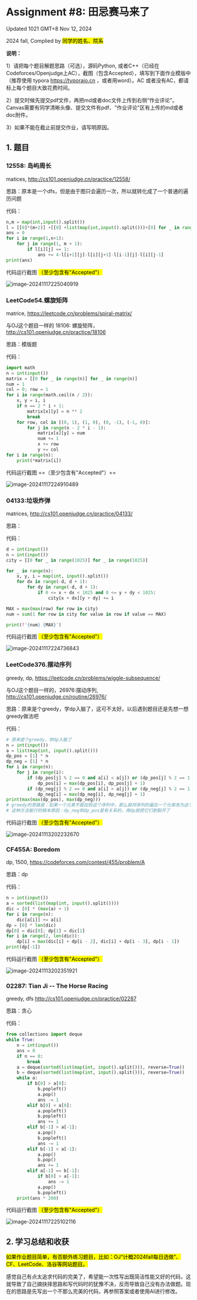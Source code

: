 # Assignment #8: 田忌赛马来了

Updated 1021 GMT+8 Nov 12, 2024

2024 fall, Complied by <mark>同学的姓名、院系</mark>



**说明：**

1）请把每个题目解题思路（可选），源码Python, 或者C++（已经在Codeforces/Openjudge上AC），截图（包含Accepted），填写到下面作业模版中（推荐使用 typora https://typoraio.cn ，或者用word）。AC 或者没有AC，都请标上每个题目大致花费时间。

2）提交时候先提交pdf文件，再把md或者doc文件上传到右侧“作业评论”。Canvas需要有同学清晰头像、提交文件有pdf、"作业评论"区有上传的md或者doc附件。

3）如果不能在截止前提交作业，请写明原因。



## 1. 题目

### 12558: 岛屿周⻓

matices, http://cs101.openjudge.cn/practice/12558/ 

思路：原本是一个dfs，但是由于图只会遍历一次，所以就转化成了一个普通的遍历问题



代码：

```python
n,m = map(int,input().split())
l = [[0]*(m+2)] +[[0] +list(map(int,input().split()))+[0] for _ in range(n)]+[[0]*(m+2)]
ans = 0
for i in range(1,n+1):
    for j in range(1, m + 1):
        if l[i][j] == 1:
            ans += 4-l[i+1][j]-l[i][j+1]-l[i-1][j]-l[i][j-1]
print(ans)
```



代码运行截图 <mark>（至少包含有"Accepted"）</mark>

![image-20241117225040919](C:\Users\admin\AppData\Roaming\Typora\typora-user-images\image-20241117225040919.png)



### LeetCode54.螺旋矩阵

matrice, https://leetcode.cn/problems/spiral-matrix/

与OJ这个题目一样的 18106: 螺旋矩阵，http://cs101.openjudge.cn/practice/18106

思路：模版题



代码：

```python
import math
n = int(input())
matrix = [[0 for _ in range(n)] for _ in range(n)]
num = 1
col = 0; row = 1
for i in range(math.ceil(n / 2)):
    x, y = i, i
    if n == 2 * i + 1:
        matrix[x][y] = n ** 2
        break
    for row, col in [(0, 1), (1, 0), (0, -1), (-1, 0)]:
        for j in range(n - 2 * i - 1):
            matrix[x][y] = num
            num += 1
            x += row
            y += col
for i in range(n):
    print(*matrix[i])
```



代码运行截图 ==（至少包含有"Accepted"）==

![image-20241117224910489](C:\Users\admin\AppData\Roaming\Typora\typora-user-images\image-20241117224910489.png)



### 04133:垃圾炸弹

matrices, http://cs101.openjudge.cn/practice/04133/

思路：



代码：

```python
d = int(input())
n = int(input())
city = [[0 for _ in range(1025)] for _ in range(1025)]

for _ in range(n):
    x, y, i = map(int, input().split())
    for dx in range(-d, d + 1):
        for dy in range(-d, d + 1):
            if 0 <= x + dx < 1025 and 0 <= y + dy < 1025:
                city[x + dx][y + dy] += i

MAX = max(max(row) for row in city)
num = sum(1 for row in city for value in row if value == MAX)

print(f'{num} {MAX}')
```



代码运行截图 <mark>（至少包含有"Accepted"）</mark>

![image-20241117224736843](C:\Users\admin\AppData\Roaming\Typora\typora-user-images\image-20241117224736843.png)



### LeetCode376.摆动序列

greedy, dp, https://leetcode.cn/problems/wiggle-subsequence/

与OJ这个题目一样的，26976:摆动序列, http://cs101.openjudge.cn/routine/26976/

思路：原来是个greedy，学dp入脑了，这可不太好。以后遇到题目还是先想一想greedy做法吧



代码：

```python
# 原来是个greedy，学dp入脑了
n = int(input())
a = list(map(int, input().split()))
dp_pos = [1] * n
dp_neg = [1] * n
for i in range(n):
    for j in range(i):
        if (dp_pos[j] % 2 == 0 and a[i] < a[j]) or (dp_pos[j] % 2 == 1 and a[i] > a[j]):
            dp_pos[i] = max(dp_pos[i], dp_pos[j] + 1)
        if (dp_neg[j] % 2 == 0 and a[i] > a[j]) or (dp_neg[j] % 2 == 1 and a[i] < a[j]):
            dp_neg[i] = max(dp_neg[i], dp_neg[j] + 1)
print(max(max(dp_pos), max(dp_neg)))
# greedy的思路是：如果一个元素不能加到这个序列中，那么就将序列的最后一个元素改为这个新的元素，这样下一个元素就更可能加入这个序列
# 这种方法能行的根本原因：dp_neg和dp_pos是有关系的，用dp就把它们割裂开了
```



代码运行截图 <mark>（至少包含有"Accepted"）</mark>

![image-20241113202232670](C:\Users\admin\AppData\Roaming\Typora\typora-user-images\image-20241113202232670.png)



### CF455A: Boredom

dp, 1500, https://codeforces.com/contest/455/problem/A

思路：dp



代码：

```python
n = int(input())
a = sorted(list(map(int, input().split())))
dic = [0] * (max(a) + 1)
for i in range(n):
    dic[a[i]] += a[i]
dp = [0] * len(dic)
dp[0] = dic[0]; dp[1] = dic[1]
for i in range(2, len(dic)):
    dp[i] = max(dic[i] + dp[i - 2], dic[i] + dp[i - 3], dp[i - 1])
print(dp[-1])
```



代码运行截图 <mark>（至少包含有"Accepted"）</mark>

![image-20241113202351921](C:\Users\admin\AppData\Roaming\Typora\typora-user-images\image-20241113202351921.png)



### 02287: Tian Ji -- The Horse Racing

greedy, dfs http://cs101.openjudge.cn/practice/02287

思路：贪心



代码：

```python
from collections import deque
while True:
    n = int(input())
    ans = 0
    if n == 0:
        break
    a = deque(sorted(list(map(int, input().split())), reverse=True))
    b = deque(sorted(list(map(int, input().split())), reverse=True))
    while a:
        if b[0] > a[0]:
            b.popleft()
            a.pop()
            ans -= 1
        elif b[0] < a[0]:
            a.popleft()
            b.popleft()
            ans += 1
        elif b[-1] > a[-1]:
            a.pop()
            b.popleft()
            ans -= 1
        elif b[-1] < a[-1]:
            a.pop()
            b.pop()
            ans += 1
        elif a[-1] == b[-1]:
            if b[0] > a[-1]:
                ans -= 1
            a.pop()
            b.popleft()
    print(ans * 200)
```



代码运行截图 <mark>（至少包含有"Accepted"）</mark>

![image-20241117225102116](C:\Users\admin\AppData\Roaming\Typora\typora-user-images\image-20241117225102116.png)



## 2. 学习总结和收获

<mark>如果作业题目简单，有否额外练习题目，比如：OJ“计概2024fall每日选做”、CF、LeetCode、洛谷等网站题目。</mark>

感觉自己有点太追求代码的完美了，希望能一次性写出既简洁性能又好的代码，这就导致了自己摘抉择思路和写代码时的犹豫不决，反而导致自己没有办法做题。现在的思路是先写出一个不那么完美的代码，再参照答案或者使用AI进行修改。


